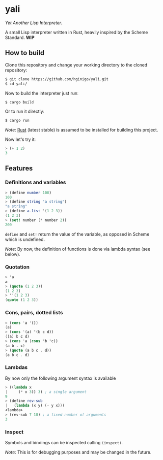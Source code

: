 # yali
*Yet Another Lisp Interpreter*.

A small Lisp interpreter written in Rust, heavily inspired by the Scheme Standard. **WIP**

## How to build
Clone this repository and change your working directory to the cloned repository:
```bash
$ git clone https://github.com/hginigo/yali.git
$ cd yali/
```
Now to build the interpreter just run:

```bash
$ cargo build
```
Or to run it directly:

```bash
$ cargo run
```
*Note*: [Rust](https://www.rust-lang.org/) (latest stable) is assumed to be installed for building this project.

Now let's try it:
```scheme
> (+ 1 2)
3
```

## Features
### Definitions and variables

```scheme
> (define number 100)
100
> (define string "a string")
"a string"
> (define a-list '(1 2 3))
(1 2 3)
> (set! number (* number 2))
200
```

`define` and `set!` return the value of the variable, as opposed in Scheme which is undefined.

*Note*: By now, the definition of functions is done via lambda syntax (see below).

### Quotation

```scheme
> 'a
a
> (quote (1 2 3))
(1 2 3)
> ''(1 2 3)
(quote (1 2 3))
```

### Cons, pairs, dotted lists

```scheme
> (cons 'a '())
(a)
> (cons '(a) '(b c d))
((a) b c d)
> (cons 'a (cons 'b 'c))
(a b . c)
> (quote (a b c . d))
(a b c . d)
```

### Lambdas
By now only the following argument syntax is available

```scheme
> ((lambda x
|     (* x 3)) 3) ; a single argument 
9
> (define rev-sub
|   (lambda (x y) (- y x)))
<lambda>
> (rev-sub 7 10) ; a fixed number of arguments
3
```

### Inspect
Symbols and bindings can be inspected calling `(inspect)`.

*Note*: This is for debugging purposes and may be changed in the future.
